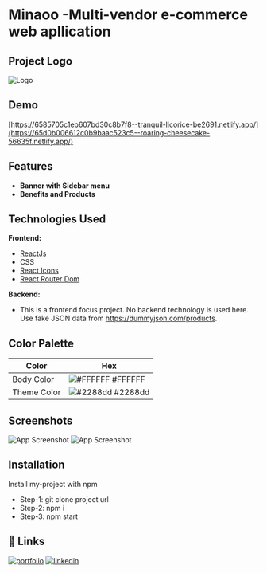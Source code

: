 
# Minaoo -Multi-vendor e-commerce web apllication

## Project Logo
![Logo](https://i.ibb.co/wQdN1z9/logo.png)


## Demo

[https://6585705c1eb607bd30c8b7f8--tranquil-licorice-be2691.netlify.app/](https://65d0b006612c0b9baac523c5--roaring-cheesecake-56635f.netlify.app/)


## Features

- **Banner with Sidebar menu**
- **Benefits and Products**


## Technologies Used

 **Frontend:**
  - [ReactJs](https://reactjs.org/)
  - CSS
  - [React Icons](https://react-icons.github.io/react-icons/)
  - [React Router Dom](https://reactrouter.com/en/main)
   
  **Backend:**
 - This is a frontend focus project. No backend technology is used here. Use fake JSON data from https://dummyjson.com/products.


## Color Palette

| Color         | Hex                                                            |
| ------------- | -------------------------------------------------------------- |
| Body Color    | ![#FFFFFF](https://via.placeholder.com/10/FFFFFF?text=+) #FFFFFF |
| Theme Color   | ![#2288dd](https://via.placeholder.com/10/2288dd?text=+) #2288dd |


  
## Screenshots

![App Screenshot](https://i.ibb.co/1JcDxFZ/Screenshot-from-2024-02-17-18-51-54.png)
![App Screenshot](https://i.ibb.co/qp3ggRc/Screenshot-from-2024-02-17-18-52-08.png)

## Installation
Install my-project with npm


- Step-1: git clone project url
- Step-2: npm i
- Step-3: npm start

    
## 🔗 Links
[![portfolio](https://img.shields.io/badge/my_portfolio-000?style=for-the-badge&logo=ko-fi&logoColor=white)](https://nextjs-my-portfolio-electra51.vercel.app/)
[![linkedin](https://img.shields.io/badge/linkedin-0A66C2?style=for-the-badge&logo=linkedin&logoColor=white)](https://www.linkedin.com/in/safayet-nur/)

